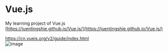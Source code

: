 # Vue.js
My learning project of Vue.js    
[https://juentingshie.github.io/Vue.js/](https://juentingshie.github.io/Vue.js/)    

<https://cn.vuejs.org/v2/guide/index.html>    
![image](https://screenshotscdn.firefoxusercontent.com/images/8ed6c2fb-bd26-4291-9141-412cf6c0e292.png)
